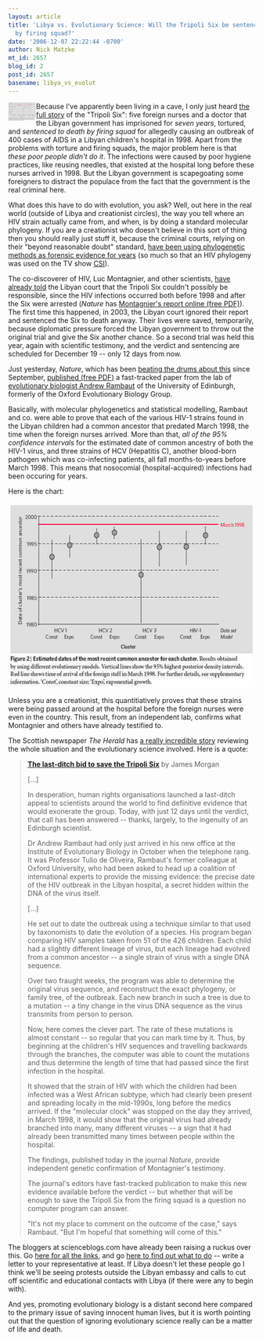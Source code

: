 ```yaml
---
layout: article
title: 'Libya vs. Evolutionary Science: Will the Tripoli Six be sentenced to death
  by firing squad?'
date: '2006-12-07 22:22:44 -0700'
author: Nick Matzke
mt_id: 2657
blog_id: 2
post_id: 2657
basename: libya_vs_evolut
---
```

[<img src="/uploads/2006/Oliveiria_etal_2006_HIV_phylo_Tripoli6_Fig2-thumb.jpg" alt="Oliveiria_etal_2006_HIV_phylo_Tripoli6_Fig2.jpg" width="57" height="38" style="float:left;" />](/uploads/2006/Oliveiria_etal_2006_HIV_phylo_Tripoli6_Fig2.jpg)Because I've apparently been living in a cave, I only just heard [the full story](http://scienceblogs.com/effectmeasure/2006/12/the_tripoli_6_and_new_scientif.php) of the "Tripoli Six": five foreign nurses and a doctor that the Libyan government has imprisoned for _seven years_, tortured, and _sentenced to death by firing squad_ for allegedly causing an outbreak of 400 cases of AIDS in a Libyan children's hospital in 1998.  Apart from the problems with torture and firing squads, the major problem here is that _these poor people didn't do it_.  The infections were caused by poor hygiene practices, like reusing needles, that existed at the hospital long before these nurses arrived in 1998.  But the Libyan government is scapegoating some foreigners to distract the populace from the fact that the government is the real criminal here.

What does this have to do with evolution, you ask?  Well, out here in the real world (outside of Libya and creationist circles), the way you tell where an HIV strain actually came from, and when, is by doing a standard molecular phylogeny.  If you are a creationist who doesn't believe in this sort of thing then you should really just stuff it, because the criminal courts, relying on their "beyond reasonable doubt" standard, [have been using phylogenetic methods as forensic evidence for years](http://www.talkorigins.org/indexcc/CA/CA215.html) (so much so that an HIV phylogeny was used on the TV show [CSI](http://scienceblogs.com/evolgen/2006/06/phylogeny_friday_9_june_2006_1.php)). 

The co-discoverer of HIV, Luc Montagnier, and other scientists, [have already told](http://news.bbc.co.uk/1/hi/world/africa/3079508.stm) the Libyan court that the Tripoli Six couldn't possibly be responsible, since the HIV infections occurred both before 1998 and after the Six were arrested (_Nature_ has [Montagnier's report online (free PDF)](http://www.nature.com/nature/journal/v443/n7114/extref/montagnier.pdf)). The first time this happened, in 2003, the Libyan court ignored their report and sentenced the Six to death anyway.  Their lives were saved, temporarily, because diplomatic pressure forced the Libyan government to throw out the original trial and give the Six another chance.  So a second trial was held this year, again with scientific testimony, and the verdict and sentencing are scheduled for December 19 -- only 12 days from now.

Just yesterday, _Nature_, which has been [beating the drums about this](http://www.nature.com/nature/journal/v443/n7109/full/443245b.html) since September, [published (free PDF)](http://www.nature.com/nature/journal/vaop/ncurrent/pdf/444836a.pdf) a fast-tracked paper from the lab of [evolutionary biologist Andrew Rambaut](http://evolve.zoo.ox.ac.uk/people.html?id=rambauta) of the University of Edinburgh, formerly of the Oxford Evolutionary Biology Group.  

Basically, with molecular phylogenetics and statistical modelling, Rambaut and co. were able to prove that each of the various HIV-1 strains found in the Libyan children had a common ancestor that predated March 1998, the time when the foreign nurses arrived.  More than that, _all of the 95% confidence intervals_ for the estimated date of common ancestry of both the HIV-1 virus, and three strains of HCV (Hepatitis C), another blood-born pathogen which was co-infecting patients, all fall months-to-years before March 1998.  This means that nosocomial (hospital-acquired) infections had been occuring for years.

Here is the chart:

[<img src="/uploads/2006/Oliveiria_etal_2006_HIV_phylo_Tripoli6_Fig2.jpg" alt="Oliveiria_etal_2006_HIV_phylo_Tripoli6_Fig2.jpg" width="567" height="378" style="" />](/uploads/2006/Oliveiria_etal_2006_HIV_phylo_Tripoli6_Fig2.jpg)

Unless you are a creationist, this quantitiatively proves that these strains were being passed around at the hospital before the foreign nurses were even in the country. This result, from an independent lab, confirms what Montagnier and others have already testified to.

The Scottish newspaper _The Herald_ has [a really incredible story](http://www.theherald.co.uk/features/76132.html) reviewing the whole situation and the evolutionary science involved.  Here is a quote:

> [**The last-ditch bid to save the Tripoli Six**](http://www.theherald.co.uk/features/76132.html)
> by James Morgan
> 
> \[...\]
> 
> In desperation, human rights organisations launched a last-ditch appeal to scientists around the world to find definitive evidence that would exonerate the group. Today, with just 12 days until the verdict, that call has been answered -- thanks, largely, to the ingenuity of an Edinburgh scientist.
> 
> Dr Andrew Rambaut had only just arrived in his new office at the Institute of Evolutionary Biology in October when the telephone rang. It was Professor Tulio de Oliveira, Rambaut's former colleague at Oxford University, who had been asked to head up a coalition of international experts to provide the missing evidence: the precise date of the HIV outbreak in the Libyan hospital, a secret hidden within the DNA of the virus itself.
> 
> \[...\]
> 
> He set out to date the outbreak using a technique similar to that used by taxonomists to date the evolution of a species. His program began comparing HIV samples taken from 51 of the 426 children. Each child had a slightly different lineage of virus, but each lineage had evolved from a common ancestor -- a single strain of virus with a single DNA sequence.
> 
> Over two fraught weeks, the program was able to determine the original virus sequence, and reconstruct the exact phylogeny, or family tree, of the outbreak. Each new branch in such a tree is due to a mutation -- a tiny change in the virus DNA sequence as the virus transmits from person to person.
> 
> Now, here comes the clever part. The rate of these mutations is almost constant -- so regular that you can mark time by it. Thus, by beginning at the children's HIV sequences and travelling backwards through the branches, the computer was able to count the mutations and thus determine the length of time that had passed since the first infection in the hospital.
> 
> It showed that the strain of HIV with which the children had been infected was a West African subtype, which had clearly been present and spreading locally in the mid-1990s, long before the medics arrived. If the "molecular clock" was stopped on the day they arrived, in March 1998, it would show that the original virus had already branched into many, many different viruses -- a sign that it had already been transmitted many times between people within the hospital.
> 
> The findings, published today in the journal _Nature_, provide independent genetic confirmation of Montagnier's testimony. 
> 
> The journal's editors have fast-tracked publication to make this new evidence available before the verdict -- but whether that will be enough to save the Tripoli Six from the firing squad is a question no computer program can answer.
> 
> "It's not my place to comment on the outcome of the case," says Rambaut. "But I'm hopeful that something will come of this."

The bloggers at scienceblogs.com have already been raising a ruckus over this. Go [here for all the links](http://scienceblogs.com/effectmeasure/2006/12/the_tripoli_6_and_new_scientif.php), and go [here to find out what to do](http://scienceblogs.com/authority/2006/09/the_tripoli_six_do_something_a.php) -- write a letter to your representative at least.  If Libya doesn't let these people go I think we'll be seeing protests outside the Libyan embassy and calls to cut off scientific and educational contacts with Libya (if there were any to begin with).

And yes, promoting evolutionary biology is a distant second here compared to the primary issue of saving innocent human lives, but it is worth pointing out that the question of ignoring evolutionary science really can be a matter of life and death.
